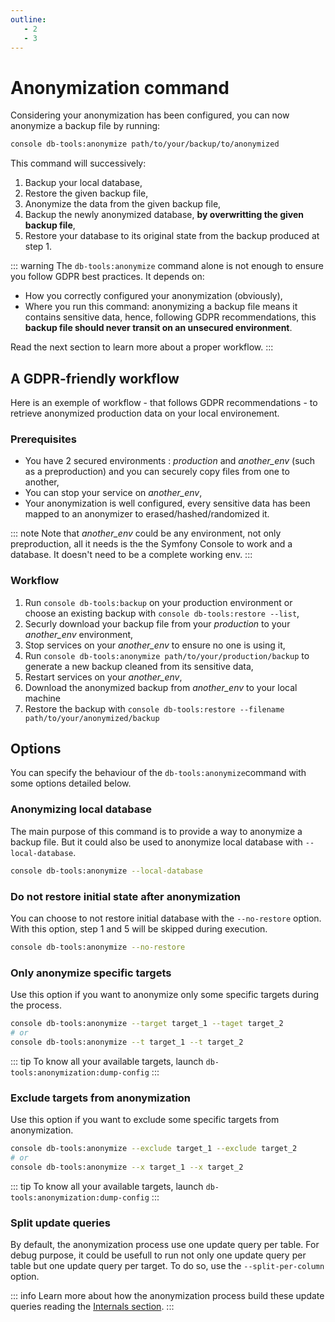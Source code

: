 ```yaml
---
outline:
   - 2
   - 3
---
```


# Anonymization command

Considering your anonymization has been configured, you can
now anonymize a backup file by running:

```sh
console db-tools:anonymize path/to/your/backup/to/anonymized
```

This command will successively:

1. Backup your local database,
2. Restore the given backup file,
3. Anonymize the data from the given backup file,
4. Backup the newly anonymized database, **by overwritting the given backup file**,
5. Restore your database to its original state from the backup produced at step 1.

::: warning
The `db-tools:anonymize` command alone is not enough to ensure you follow GDPR best practices.
It depends on:

* How you correctly configured your anonymization (obviously),
* Where you run this command: anonymizing a backup file means it contains
  sensitive data, hence, following GDPR recommendations, this **backup file
  should never transit on an unsecured environment**.

Read the next section to learn more about a proper workflow.
:::

## A GDPR-friendly workflow

Here is an exemple of workflow - that follows GDPR recommendations - to retrieve anonymized production
data on your local environement.

### Prerequisites

* You have 2 secured environments : *production* and *another_env* (such as a preproduction)
  and you can securely copy files from one to another,
* You can stop your service on *another_env*,
* Your anonymization is well configured, every sensitive data has been
  mapped to an anonymizer to erased/hashed/randomized it.

::: note
Note that *another_env* could be any environment, not only preproduction, all it needs is the
the Symfony Console to work and a database. It doesn't need to be a complete working env.
:::

### Workflow

1. Run `console db-tools:backup` on your production environment or
   choose an existing backup with `console db-tools:restore --list`,
2. Securly download your backup file from your *production* to your *another_env* environment,
3. Stop services on your *another_env* to ensure no one is using it,
4. Run `console db-tools:anonymize path/to/your/production/backup` to generate
   a new backup cleaned from its sensitive data,
5. Restart services on your *another_env*,
6. Download the anonymized backup from *another_env* to your local machine
7. Restore the backup with `console db-tools:restore --filename path/to/your/anonymized/backup`

## Options

You can specify the behaviour of the  `db-tools:anonymize`command with some options detailed below.

### Anonymizing local database

The main purpose of this command is to provide a way to anonymize a backup file. But
it could also be used to anonymize local database with `--local-database`.

```sh
console db-tools:anonymize --local-database
```

### Do not restore initial state after anonymization

You can choose to not restore initial database with the `--no-restore` option.
With this option, step 1 and 5 will be skipped during execution.

```sh
console db-tools:anonymize --no-restore
```

### Only anonymize specific targets

Use this option if you want to anonymize only some specific targets during the process.

```sh
console db-tools:anonymize --target target_1 --taget target_2
# or
console db-tools:anonymize --t target_1 --t target_2
```

::: tip
To know all your available targets, launch `db-tools:anonymization:dump-config`
:::

### Exclude targets from anonymization

Use this option if you want to exclude some specific targets from anonymization.

```sh
console db-tools:anonymize --exclude target_1 --exclude target_2
# or
console db-tools:anonymize --x target_1 --x target_2
```

::: tip
To know all your available targets, launch `db-tools:anonymization:dump-config`
:::

### Split update queries

By default, the anonymization process use one update query per table.
For debug purpose, it could be usefull to run not only one update query per table
but one update query per target. To do so, use the `--split-per-column` option.

::: info
Learn more about how the anonymization process build these update queries reading
the [Internals section](./internals).
:::
